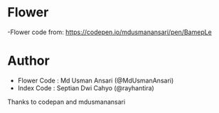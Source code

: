 # Flower

-Flower code from: https://codepen.io/mdusmanansari/pen/BamepLe

# Author

- Flower Code : Md Usman Ansari (@MdUsmanAnsari)
- Index Code : Septian Dwi Cahyo (@rayhantira)

Thanks to codepan and mdusmanansari

